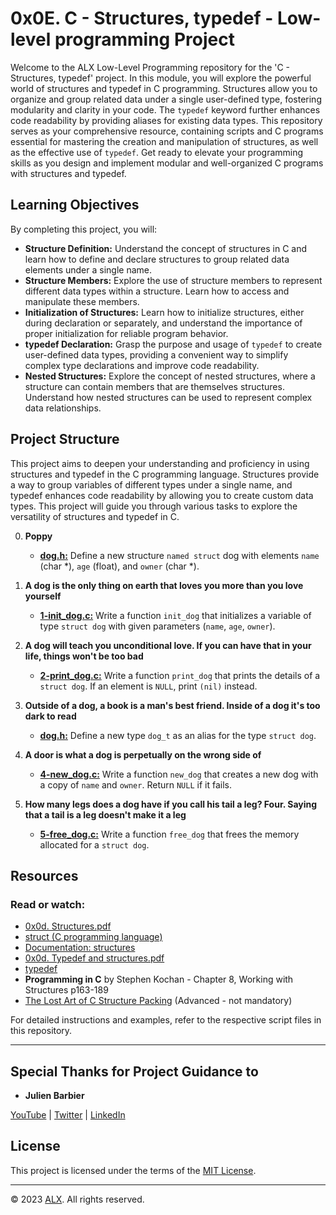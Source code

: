 # 0x0E. C - Structures, typedef - Low-level programming Project

Welcome to the ALX Low-Level Programming repository for the 'C - Structures, typedef' project. In this module, you will explore the powerful world of structures and typedef in C programming. Structures allow you to organize and group related data under a single user-defined type, fostering modularity and clarity in your code. The `typedef` keyword further enhances code readability by providing aliases for existing data types. This repository serves as your comprehensive resource, containing scripts and C programs essential for mastering the creation and manipulation of structures, as well as the effective use of `typedef`. Get ready to elevate your programming skills as you design and implement modular and well-organized C programs with structures and typedef.

## Learning Objectives

By completing this project, you will:

- **Structure Definition:** Understand the concept of structures in C and learn how to define and declare structures to group related data elements under a single name.
- **Structure Members:** Explore the use of structure members to represent different data types within a structure. Learn how to access and manipulate these members.
- **Initialization of Structures:** Learn how to initialize structures, either during declaration or separately, and understand the importance of proper initialization for reliable program behavior.
- **typedef Declaration:** Grasp the purpose and usage of `typedef` to create user-defined data types, providing a convenient way to simplify complex type declarations and improve code readability.
- **Nested Structures:** Explore the concept of nested structures, where a structure can contain members that are themselves structures. Understand how nested structures can be used to represent complex data relationships.

## Project Structure

This project aims to deepen your understanding and proficiency in using structures and typedef in the C programming language. Structures provide a way to group variables of different types under a single name, and typedef enhances code readability by allowing you to create custom data types. This project will guide you through various tasks to explore the versatility of structures and typedef in C.

0. **Poppy**
    - **[dog.h:](dog.h)** Define a new structure `named struct` dog with elements `name` (char *), `age` (float), and `owner` (char *).

1. **A dog is the only thing on earth that loves you more than you love yourself**
    - **[1-init_dog.c:](1-init_dog.c)** Write a function `init_dog` that initializes a variable of type `struct dog` with given parameters (`name`, `age`, `owner`).

2. **A dog will teach you unconditional love. If you can have that in your life, things won't be too bad**
    - **[2-print_dog.c:](2-print_dog.c)** Write a function `print_dog` that prints the details of a `struct dog`. If an element is `NULL`, print `(nil)` instead.

3. **Outside of a dog, a book is a man's best friend. Inside of a dog it's too dark to read**
    - **[dog.h:](dog.h)** Define a new type `dog_t` as an alias for the type `struct dog`.

4. **A door is what a dog is perpetually on the wrong side of**
    - **[4-new_dog.c:](4-new_dog.c)** Write a function `new_dog` that creates a new dog with a copy of `name` and `owner`. Return `NULL` if it fails.

5. **How many legs does a dog have if you call his tail a leg? Four. Saying that a tail is a leg doesn't make it a leg**
    - **[5-free_dog.c:](5-free_dog.c)** Write a function `free_dog` that frees the memory allocated for a `struct dog`.

## Resources

### Read or watch:

- [0x0d. Structures.pdf](https://s3.amazonaws.com/alx-intranet.hbtn.io/uploads/misc/2021/1/6eb80c79c99f6125450a0dc11b300d46238d1a5a.pdf?X-Amz-Algorithm=AWS4-HMAC-SHA256&X-Amz-Credential=AKIARDDGGGOUSBVO6H7D%2F20231118%2Fus-east-1%2Fs3%2Faws4_request&X-Amz-Date=20231118T154342Z&X-Amz-Expires=86400&X-Amz-SignedHeaders=host&X-Amz-Signature=ac69f6d39b7444fc21c5fa488be5ea0b6d364d29b598254fb298631bbf862ef8)
- [struct (C programming language)](https://en.wikipedia.org/wiki/Struct_(C_programming_language))
- [Documentation: structures](https://github.com/alx-tools/Betty/wiki/Documentation:-Data-structures)
- [0x0d. Typedef and structures.pdf](https://s3.amazonaws.com/alx-intranet.hbtn.io/uploads/misc/2021/1/c8ff3e6f7202be7fa489a584e41d005504a07c23.pdf?X-Amz-Algorithm=AWS4-HMAC-SHA256&X-Amz-Credential=AKIARDDGGGOUSBVO6H7D%2F20231118%2Fus-east-1%2Fs3%2Faws4_request&X-Amz-Date=20231118T154419Z&X-Amz-Expires=86400&X-Amz-SignedHeaders=host&X-Amz-Signature=c4e2e4cc575747195e488a9649a950d1b55f3d453c21f022043fd25299f81b07)
- [typedef](https://publications.gbdirect.co.uk//c_book/chapter8/typedef.html)
- **Programming in C** by Stephen Kochan - Chapter 8, Working with Structures p163-189
- [The Lost Art of C Structure Packing](http://www.catb.org/esr/structure-packing/) (Advanced - not mandatory)

For detailed instructions and examples, refer to the respective script files in this repository.

---

## Special Thanks for Project Guidance to 

- **Julien Barbier**

[YouTube](https://www.youtube.com/@0xJulien) | [Twitter](https://twitter.com/julienbarbier42) | [LinkedIn](https://www.linkedin.com/in/julienbarbier/)

## License

This project is licensed under the terms of the [MIT License](https://www.alxafrica.com/terms-conditions-portal/).

---

© 2023 [ALX](https://www.alxafrica.com/). All rights reserved.
